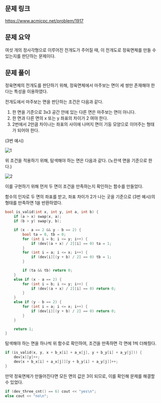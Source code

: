 ## 문제 링크
https://www.acmicpc.net/problem/1917

## 문제 요약
여섯 개의 정사각형으로 이루어진 전개도가 주어질 때, 이 전개도로 정육면체를 만들 수 있는지를 판단하는 문제이다.

## 문제 풀이
정육면체의 전개도를 판단하기 위해, 정육면체에서 마주보는 면이 세 쌍만 존재해야 한다는 특성을 이용하였다.

전개도에서 마주보는 면을 판단하는 조건은 다음과 같다.

1. 한 면을 기준으로 3x3 공간 안에 있는 다른 면은 마주보는 면이 아니다.
2. 한 면과 다른 면의 x 또는 y 좌표의 차이가 2 여야 한다.
3. 2번에서 2만큼 차이나는 좌표의 사이에 나머지 면이 기둥 모양으로 이어주는 형태가 되어야 한다. 

(3번 예시)

![1](./BOJ_1917/1.png)

위 조건을 적용하기 위해, 탐색해야 하는 면은 다음과 같다. (노란색 면을 기준으로 한다.)

![2](./BOJ_1917/2.png)

이를 구현하기 위해 먼저 두 면이 조건을 만족하는지 확인하는 함수를 만들었다.

함수의 인자로 두 면의 좌표를 받고, 좌표 차이가 2가 나는 곳을 기준으로 (3번 예시)의 형태를 만족하면 1을 반환하였다.

```C++
bool is_valid(int x, int y, int a, int b) {
    if (a > x) swap(x, a);
    if (b > y) swap(y, b);

    if (x - a == 2 && y - b == 2) {
        bool ta = 0, tb = 0;
        for (int i = b; i <= y; i++) {
            if (dev[(a + x) / 2][i] == 0) ta = 1;
        }
        for (int i = a; i <= x; i++) {
            if (dev[i][(y + b) / 2] == 0) tb = 1;
        }

        if (ta && tb) return 0;
    }
    else if (x - a == 2) {
        for (int i = b; i <= y; i++) {
            if (dev[(a + x) / 2][i] == 0) return 0;
        }
    }
    else if (y - b == 2) {
        for (int i = a; i <= x; i++) {
            if (dev[i][(y + b) / 2] == 0) return 0;
        }
    }

    return 1;
}
```

탐색해야 하는 면을 하나씩 위 함수로 확인하여, 조건을 만족하면 각 면에 1씩 더해줬다.

```C++
if (is_valid(x, y, x + b_x[i] + a_x[j], y + b_y[i] + a_y[j])) {
    dev[x][y]++;
    dev[x + b_x[i] + a_x[j]][y + b_y[i] + a_y[j]]++;
}
```

만약 정육면체가 만들어진다면 모든 면의 값은 3이 되므로, 이를 확인해 문제를 해결할 수 있었다.

```C++
if (dev_three_cnt() == 6) cout << "yes\n";
else cout << "no\n";
````
